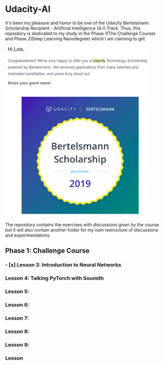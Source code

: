 # Udacity-AI

It's been my pleasure and honor to be one of the Udacity Bertelsmann Scholarship Recipient - Artificial Intelligence (A.I) Track. Thus, this repository is dedicated to my study in the Phase 1(The Challenge Course) and Phase 2(Deep Learning Nanodegree) which I am claiming to get. 

![GitHub Logo](/assets/scholarship-badge.png)

The repository contains the exercises with discussions given by the course but it will also contain another folder for my own restructure of discussions and experimentations. 

## Phase 1: Challenge Course

### - [x] Lesson 3: Introduction to Neural Networks
### Lesson 4: Talking PyTorch with Soumith 
### Lesson 5: 
### Lesson 6:
### Lesson 7:
### Lesson 8:
### Lesson 9:
### Lesson
